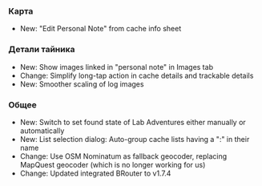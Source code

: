 ### Карта
- New: "Edit Personal Note" from cache info sheet

### Детали тайника
- New: Show images linked in "personal note" in Images tab
- Change: Simplify long-tap action in cache details and trackable details
- New: Smoother scaling of log images

### Общее
- New: Switch to set found state of Lab Adventures either manually or automatically
- New: List selection dialog: Auto-group cache lists having a ":" in their name
- Change: Use OSM Nominatum as fallback geocoder, replacing MapQuest geocoder (which is no longer working for us)
- Change: Updated integrated BRouter to v1.7.4
